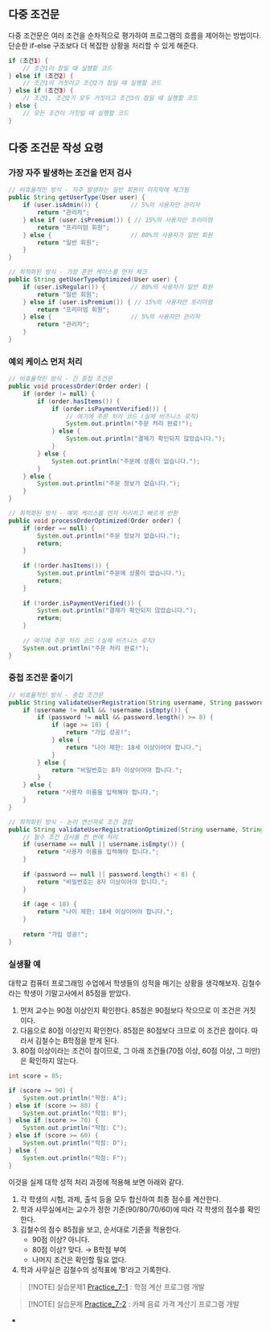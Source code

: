 
## 다중 조건문

다중 조건문은 여러 조건을 순차적으로 평가하여 프로그램의 흐름을 제어하는 방법이다. 단순한 if-else 구조보다 더 복잡한 상황을 처리할 수 있게 해준다.

```java
if (조건1) {
    // 조건1이 참일 때 실행할 코드
} else if (조건2) {
    // 조건1이 거짓이고 조건2가 참일 때 실행할 코드
} else if (조건3) {
    // 조건1, 조건2가 모두 거짓이고 조건3이 참일 때 실행할 코드
} else {
    // 모든 조건이 거짓일 때 실행할 코드
}
```

## 다중 조건문 작성 요령

### 가장 자주 발생하는 조건을 먼저 검사

```java
// 비효율적인 방식 - 자주 발생하는 일반 회원이 마지막에 체크됨
public String getUserType(User user) {
    if (user.isAdmin()) {         // 5%의 사용자만 관리자
        return "관리자";
    } else if (user.isPremium()) { // 15%의 사용자만 프리미엄
        return "프리미엄 회원";
    } else {                      // 80%의 사용자가 일반 회원
        return "일반 회원";
    }
}

// 최적화된 방식 - 가장 흔한 케이스를 먼저 체크
public String getUserTypeOptimized(User user) {
    if (user.isRegular()) {       // 80%의 사용자가 일반 회원
        return "일반 회원";
    } else if (user.isPremium()) { // 15%의 사용자만 프리미엄
        return "프리미엄 회원";
    } else {                      // 5%의 사용자만 관리자
        return "관리자";
    }
}
```


### 예외 케이스 먼저 처리

```java
// 비효율적인 방식 - 긴 중첩 조건문
public void processOrder(Order order) {
    if (order != null) {
        if (order.hasItems()) {
            if (order.isPaymentVerified()) {
                // 여기에 주문 처리 코드 (실제 비즈니스 로직)
                System.out.println("주문 처리 완료!");
            } else {
                System.out.println("결제가 확인되지 않았습니다.");
            }
        } else {
            System.out.println("주문에 상품이 없습니다.");
        }
    } else {
        System.out.println("주문 정보가 없습니다.");
    }
}

// 최적화된 방식 - 예외 케이스를 먼저 처리하고 빠르게 반환
public void processOrderOptimized(Order order) {
    if (order == null) {
        System.out.println("주문 정보가 없습니다.");
        return;
    }
    
    if (!order.hasItems()) {
        System.out.println("주문에 상품이 없습니다.");
        return;
    }
    
    if (!order.isPaymentVerified()) {
        System.out.println("결제가 확인되지 않았습니다.");
        return;
    }
    
    // 여기에 주문 처리 코드 (실제 비즈니스 로직)
    System.out.println("주문 처리 완료!");
}
```

### 중첩 조건문 줄이기

```java
// 비효율적인 방식 - 중첩 조건문
public String validateUserRegistration(String username, String password, int age) {
    if (username != null && !username.isEmpty()) {
        if (password != null && password.length() >= 8) {
            if (age >= 18) {
                return "가입 성공!";
            } else {
                return "나이 제한: 18세 이상이어야 합니다.";
            }
        } else {
            return "비밀번호는 8자 이상이어야 합니다.";
        }
    } else {
        return "사용자 이름을 입력해야 합니다.";
    }
}

// 최적화된 방식 - 논리 연산자로 조건 결합
public String validateUserRegistrationOptimized(String username, String password, int age) {
    // 필수 조건 검사를 한 번에 처리
    if (username == null || username.isEmpty()) {
        return "사용자 이름을 입력해야 합니다.";
    }
    
    if (password == null || password.length() < 8) {
        return "비밀번호는 8자 이상이어야 합니다.";
    }
    
    if (age < 18) {
        return "나이 제한: 18세 이상이어야 합니다.";
    }
    
    return "가입 성공!";
}
```

### 실생활 예

대학교 컴퓨터 프로그래밍 수업에서 학생들의 성적을 매기는 상황을 생각해보자. 김철수라는 학생이 기말고사에서 85점을 받았다.

1. 먼저 교수는 90점 이상인지 확인한다. 85점은 90점보다 작으므로 이 조건은 거짓이다. 
2. 다음으로 80점 이상인지 확인한다. 85점은 80점보다 크므로 이 조건은 참이다. 따라서 김철수는 B학점을 받게 된다. 
3. 80점 이상이라는 조건이 참이므로, 그 아래 조건들(70점 이상, 60점 이상, 그 미만)은 확인하지 않는다.

```java
int score = 85;

if (score >= 90) {
    System.out.println("학점: A");
} else if (score >= 80) {
    System.out.println("학점: B");
} else if (score >= 70) {
    System.out.println("학점: C");
} else if (score >= 60) {
    System.out.println("학점: D");
} else {
    System.out.println("학점: F");
}
```

이것을 실제 대학 성적 처리 과정에 적용해 보면 아래와 같다.
1. 각 학생의 시험, 과제, 출석 등을 모두 합산하여 최종 점수를 계산한다.
2. 학과 사무실에서는 교수가 정한 기준(90/80/70/60)에 따라 각 학생의 점수를 확인한다.
3. 김철수의 점수 85점을 보고, 순서대로 기준을 적용한다.
	- 90점 이상? 아니다.
	- 80점 이상? 맞다. → B학점 부여
	- 나머지 조건은 확인할 필요 없다.
4. 학과 사무실은 김철수의 성적표에 'B'라고 기록한다.

> [!NOTE] 실습문제1
> [Practice_7-1](../Week_07/practice/Practice_7-1.md) : 학점 계산 프로그램 개발


> [!NOTE] 실습문제
> [Practice_7-2](../Week_07/practice/Practice_7-2.md) : 카페 음료 가격 계산기 프로그램 개발


- 